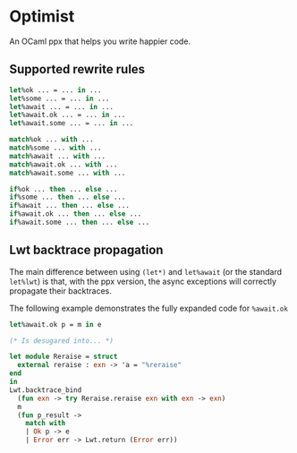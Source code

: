 # Optimist

An OCaml ppx that helps you write happier code.


## Supported rewrite rules

```ocaml
let%ok ... = ... in ...
let%some ... = ... in ...
let%await ... = ... in ...
let%await.ok ... = ... in ...
let%await.some ... = ... in ...

match%ok ... with ...
match%some ... with ...
match%await ... with ...
match%await.ok ... with ...
match%await.some ... with ...

if%ok ... then ... else ...
if%some ... then ... else ...
if%await ... then ... else ...
if%await.ok ... then ... else ...
if%await.some ... then ... else ...
```


## Lwt backtrace propagation

The main difference between using `(let*)` and `let%await` (or the standard
`let%lwt`) is that, with the ppx version, the async exceptions will correctly
propagate their backtraces.

The following example demonstrates the fully expanded code for `%await.ok`

```ocaml
let%await.ok p = m in e

(* Is desugared into... *)

let module Reraise = struct
  external reraise : exn -> 'a = "%reraise"
end
in
Lwt.backtrace_bind
  (fun exn -> try Reraise.reraise exn with exn -> exn)
  m
  (fun p_result ->
    match with
    | Ok p -> e
    | Error err -> Lwt.return (Error err))
```

